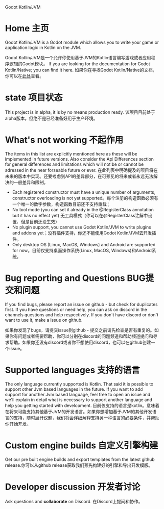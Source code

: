 Godot Kotlin/JVM
# Home 主页
Godot Kotlin/JVM is a Godot module which allows you to write your game or application logic in Kotlin on the JVM.

Godot Kotlin/JVM是一个允许你使用基于JVM的Kotlin语言编写游戏或者应用程序逻辑的Godot模块。
If you are looking for the documentation for Godot Kotlin/Native; you can find it here.
如果你在寻找Godot Kotlin/Native的文档，你可以在[此处](https://godot-kotlin.readthedocs.io/en/latest/)查看。

# state 项目状态
This project is in alpha, it is by no means production ready.
该项目目前处于alpha版本，但绝不是已经准备好用于生产环境。

# What's not working 不起作用
The items in this list are explicitly mentioned here as these will be implemented in future versions. Also consider the Api Differences section for general differences and limitations which will not be or cannot be adressed in the near forseable future or ever.
在此列表中明确提及的项目将在未来的版本中实现。还要考虑到API的差异部分，在可预见的将来或者永远无法解决的一般差异和限制。
- Each registered constructor must have a unique number of arguments, constructor overloading is not yet supported。每个注册的构造函数必须有一个唯一的数字参数，构造函数目前还不支持重载；
- No tool mode (you can set it already in the @RegisterClass annotation but it has no effect yet) 无工具模式（你可以在@RegisterClass注解中设置，但是目前还没生效）
- No plugin support, you cannot use Godot Kotlin/JVM to write plugins and addons yet；没有插件支持，你还不能使用Godot Kotlin/JVM去开发插件。
- Only desktop OS (Linux, MacOS, Windows) and Android are supported for now。目前仅支持桌面操作系统(Linux, MacOS, Windows)和Android系统。

# Bug reporting and Questions BUG提交和问题
If you find bugs, please report an issue on github - but check for duplicates first. If you have questions or need help, you can ask on discord in the channels questions and help respectively. If you don't have discord or don't want to use it, make a issue on github.

如果你发现了bugs，请提交issue到github - 提交之前请先检查是否有重复的。如果你有问题或者需要帮助，你可以分别在discord的问题频道和帮助频道提问和寻求帮助。如果你还没有discord或者你不想使用discord，也可以在github创建一个issue。

# Supported languages 支持的语言
The only language currently supported is Kotlin. That said it is possible to support other Jvm based languages in the future. If you want to add support for another Jvm based language, feel free to open an issue and we'll explain in detail what is necessary to support another language and help you getting started with development.
目前仅支持的语言是kotlin。意味着在将来可能支持其他基于JVM的开发语言。如果你想增加基于JVM的其他开发语言的支持，随时展开议题，我们将会详细解释支持另一种语言的必要条件，并帮助你开始开发。

# Custom engine builds 自定义引擎构建
Get our pre built engine builds and export templates from the latest github release.你可以从github release获取我们预先构建好的引擎和导出开发模版。

# Developer discussion 开发者讨论
Ask questions and **collaborate** on Discord. 在Discord上提问和协作。
